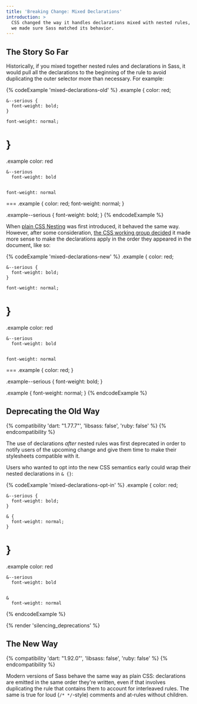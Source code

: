 ```yaml
---
title: 'Breaking Change: Mixed Declarations'
introduction: >
  CSS changed the way it handles declarations mixed with nested rules, and
  we made sure Sass matched its behavior.
---
```


## The Story So Far

Historically, if you mixed together nested rules and declarations in Sass, it
would pull all the declarations to the beginning of the rule to avoid
duplicating the outer selector more than necessary. For example:

{% codeExample 'mixed-declarations-old' %}
  .example {
    color: red;

    &--serious {
      font-weight: bold;
    }

    font-weight: normal;
  }
  ===
  .example
    color: red

    &--serious
      font-weight: bold


    font-weight: normal
  ===
  .example {
    color: red;
    font-weight: normal;
  }

  .example--serious {
    font-weight: bold;
  }
{% endcodeExample %}

When [plain CSS Nesting] was first introduced, it behaved the same way. However,
after some consideration, [the CSS working group decided] it made more sense to
make the declarations apply in the order they appeared in the document, like so:

[plain CSS Nesting]: https://developer.mozilla.org/en-US/docs/Web/CSS/CSS_nesting
[the CSS working group decided]: https://github.com/w3c/csswg-drafts/issues/8738

{% codeExample 'mixed-declarations-new' %}
  .example {
    color: red;

    &--serious {
      font-weight: bold;
    }

    font-weight: normal;
  }
  ===
  .example
    color: red

    &--serious
      font-weight: bold


    font-weight: normal
  ===
  .example {
    color: red;
  }

  .example--serious {
    font-weight: bold;
  }

  .example {
    font-weight: normal;
  }
{% endcodeExample %}

## Deprecating the Old Way

{% compatibility 'dart: "1.77.7"', 'libsass: false', 'ruby: false' %}
{% endcompatibility %}

The use of declarations _after_ nested rules was first deprecated in order to
notify users of the upcoming change and give them time to make their stylesheets
compatible with it.

Users who wanted to opt into the new CSS semantics early could wrap their nested
declarations in `& {}`:

{% codeExample 'mixed-declarations-opt-in' %}
  .example {
    color: red;

    &--serious {
      font-weight: bold;
    }

    & {
      font-weight: normal;
    }
  }
  ===
  .example
    color: red

    &--serious
      font-weight: bold


    &
      font-weight: normal
{% endcodeExample %}

{% render 'silencing_deprecations' %}

## The New Way

{% compatibility 'dart: "1.92.0"', 'libsass: false', 'ruby: false' %}
{% endcompatibility %}

Modern versions of Sass behave the same way as plain CSS: declarations are
emitted in the same order they're written, even if that involves duplicating the
rule that contains them to account for interleaved rules. The same is true for
loud (`/* */`-style) comments and at-rules without children.
